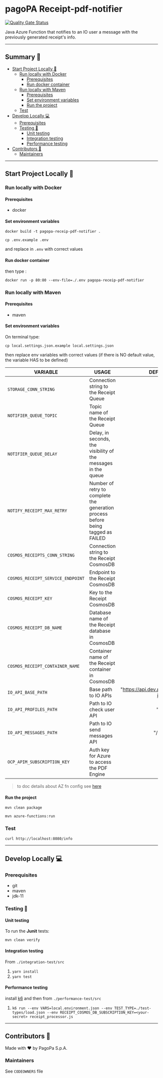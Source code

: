 # pagoPA Receipt-pdf-notifier

[![Quality Gate Status](https://sonarcloud.io/api/project_badges/measure?project=pagopa_pagopa-receipt-pdf-notifier&metric=alert_status)](https://sonarcloud.io/dashboard?id=pagopa_pagopa-receipt-pdf-notifier)

Java Azure Function that notifies to an IO user a message with the previously generated receipt's info.

---

## Summary 📖

- [Start Project Locally 🚀](#start-project-locally-)
  * [Run locally with Docker](#run-locally-with-docker)
    + [Prerequisites](#prerequisites)
    + [Run docker container](#run-docker-container)
  * [Run locally with Maven](#run-locally-with-maven)
    + [Prerequisites](#prerequisites-1)
    + [Set environment variables](#set-environment-variables)
    + [Run the project](#run-the-project)
  * [Test](#test)
- [Develop Locally 💻](#develop-locally-)
  * [Prerequisites](#prerequisites-2)
  * [Testing 🧪](#testing-)
    + [Unit testing](#unit-testing)
    + [Integration testing](#integration-testing)
    + [Performance testing](#performance-testing)
- [Contributors 👥](#contributors-)
  * [Maintainers](#maintainers)

---

## Start Project Locally 🚀

### Run locally with Docker

#### Prerequisites

- docker

#### Set environment variables

`docker build -t pagopa-receip-pdf-notifier .`

`cp .env.example .env`

and replace in `.env` with correct values

#### Run docker container

then type :

`docker run -p 80:80 --env-file=./.env pagopa-receip-pdf-notifier`

### Run locally with Maven

#### Prerequisites

- maven

#### Set environment variables

On terminal type:

`cp local.settings.json.example local.settings.json`

then replace env variables with correct values
(if there is NO default value, the variable HAS to be defined)

| VARIABLE                          | USAGE                                                                            |                    DEFAULT VALUE                    |
|-----------------------------------|----------------------------------------------------------------------------------|:---------------------------------------------------:|
| `STORAGE_CONN_STRING`             | Connection string to the Receipt Queue                                           |                                                     |
| `NOTIFIER_QUEUE_TOPIC`            | Topic name of the Receipt Queue                                                  |                                                     |
| `NOTIFIER_QUEUE_DELAY`            | Delay, in seconds, the visibility of the messages in the queue                   |                         "1"                         |
| `NOTIFY_RECEIPT_MAX_RETRY`        | Number of retry to complete the generation process before being tagged as FAILED |                         "5"                         |
| `COSMOS_RECEIPTS_CONN_STRING`     | Connection string to the Receipt CosmosDB                                        |                                                     |
| `COSMOS_RECEIPT_SERVICE_ENDPOINT` | Endpoint to the Receipt CosmosDB                                                 |                                                     |
| `COSMOS_RECEIPT_KEY`              | Key to the Receipt CosmosDB                                                      |                                                     |
| `COSMOS_RECEIPT_DB_NAME`          | Database name of the Receipt database in CosmosDB                                |                                                     |
| `COSMOS_RECEIPT_CONTAINER_NAME`   | Container name of the Receipt container in CosmosDB                              |                                                     |
| `IO_API_BASE_PATH`                | Base path to IO APIs                                                             | "https://api.dev.platform.pagopa.it/mock-io/api/v1" |
| `IO_API_PROFILES_PATH`            | Path to IO check user API                                                        |                     "/profileZ"                     |
| `IO_API_MESSAGES_PATH`            | Path to IO send messages API                                                     |                     "/messages"                     |
| `OCP_APIM_SUBSCRIPTION_KEY`       | Auth key for Azure to access the PDF Engine                                      |                                                     |

> to doc details about AZ fn config
> see [here](https://stackoverflow.com/questions/62669672/azure-functions-what-is-the-purpose-of-having-host-json-and-local-settings-jso)

#### Run the project

`mvn clean package`

`mvn azure-functions:run`

### Test

`curl http://localhost:8080/info`

---

## Develop Locally 💻

### Prerequisites

- git
- maven
- jdk-11

### Testing 🧪

#### Unit testing

To run the **Junit** tests:

`mvn clean verify`

#### Integration testing

From `./integration-test/src`

1. `yarn install`
2. `yarn test`

#### Performance testing

install [k6](https://k6.io/) and then from `./performance-test/src`

1. `k6 run --env VARS=local.environment.json --env TEST_TYPE=./test-types/load.json --env RECEIPT_COSMOS_DB_SUBSCRIPTION_KEY=<your-secret> receipt_processor.js`


---

## Contributors 👥

Made with ❤️ by PagoPa S.p.A.

### Maintainers

See `CODEOWNERS` file